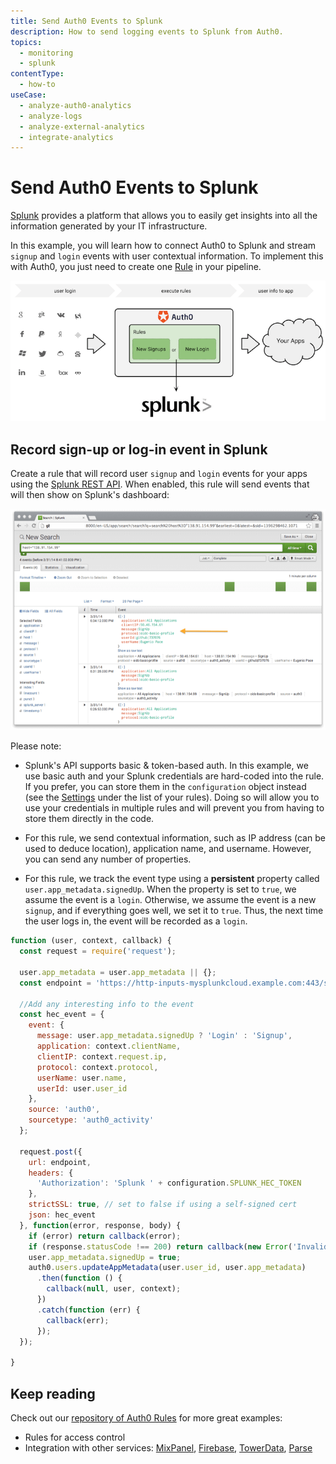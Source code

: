 ```yaml
---
title: Send Auth0 Events to Splunk
description: How to send logging events to Splunk from Auth0.
topics:
  - monitoring
  - splunk
contentType:
  - how-to
useCase:
  - analyze-auth0-analytics
  - analyze-logs
  - analyze-external-analytics
  - integrate-analytics
---
```

# Send Auth0 Events to Splunk

[Splunk](http://splunk.com) provides a platform that allows you to easily get insights into all the information generated by your IT infrastructure.

In this example, you will learn how to connect Auth0 to Splunk and stream `signup` and `login` events with user contextual information. To implement this with Auth0, you just need to create one [Rule](/rule) in your pipeline.

![](/media/articles/tutorials/splunk-dataflow.png)

## Record sign-up or log-in event in Splunk

Create a rule that will record user `signup` and `login` events for your apps using the [Splunk REST API](http://dev.splunk.com/view/rest-api-overview/SP-CAAADP8). When enabled, this rule will send events that will then show on Splunk's dashboard:

![](/media/articles/scenarios/splunk/splunk-dashbaord.png)


Please note:

* Splunk's API supports basic & token-based auth. In this example, we use basic auth and your Splunk credentials are hard-coded into the rule. If you prefer, you can store them in the `configuration` object instead (see the [Settings](${manage_url}/#/rules) under the list of your rules). Doing so will allow you to use your credentials in multiple rules and will prevent you from having to store them directly in the code.

* For this rule, we send contextual information, such as IP address (can be used to deduce location), application name, and username. However, you can send any number of properties.

* For this rule, we track the event type using a __persistent__ property called `user.app_metadata.signedUp`. When the property is set to `true`, we assume the event is a `login`. Otherwise, we assume the event is a new `signup`, and if everything goes well, we set it to `true`. Thus, the next time the user logs in, the event will be recorded as a `login`.


```js
function (user, context, callback) {
  const request = require('request');

  user.app_metadata = user.app_metadata || {};
  const endpoint = 'https://http-inputs-mysplunkcloud.example.com:443/services/collector'; // replace with your Splunk HEC endpoint;

  //Add any interesting info to the event
  const hec_event = {
    event: {
      message: user.app_metadata.signedUp ? 'Login' : 'Signup',
      application: context.clientName,
      clientIP: context.request.ip,
      protocol: context.protocol,
      userName: user.name,
      userId: user.user_id
    },
    source: 'auth0',
    sourcetype: 'auth0_activity'
  };

  request.post({
    url: endpoint,
    headers: {
      'Authorization': 'Splunk ' + configuration.SPLUNK_HEC_TOKEN
    },
    strictSSL: true, // set to false if using a self-signed cert
    json: hec_event
  }, function(error, response, body) {
    if (error) return callback(error);
    if (response.statusCode !== 200) return callback(new Error('Invalid operation'));
    user.app_metadata.signedUp = true;
    auth0.users.updateAppMetadata(user.user_id, user.app_metadata)
      .then(function () {
        callback(null, user, context);
      })
      .catch(function (err) {
        callback(err);
      });
  });

}
```

## Keep reading

Check out our [repository of Auth0 Rules](https://github.com/auth0/rules) for more great examples:

* Rules for access control
* Integration with other services: [MixPanel](http://mixpanel.com), [Firebase](http://firebase.com), [TowerData](https://www.towerdata.com/email-intelligence/email-enhancement), [Parse](http://parse.com)
